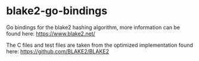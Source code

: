 # blake2-go-bindings
Go bindings for the blake2 hashing algorithm, more information can be found here: https://www.blake2.net/

The C files and test files are taken from the optimized implementation found here: https://github.com/BLAKE2/BLAKE2
